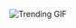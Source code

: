 ![Trending GIF](https://media1.giphy.com/media/v1.Y2lkPThiYjIxNzcyeThuNmJ1YWVyOGR1OHdhemQ5aGY0Nmh5YTAyMWYzdWs4bnNmZW9raCZlcD12MV9naWZzX3NlYXJjaCZjdD1n/P6gJOUsfq4r92gU279/giphy.gif)
